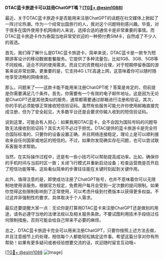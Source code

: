 **DTAC蓝卡旅遊卡可以註冊ChatGPT嗎？[[TG💪+ @esim1088](https://t.me/s/esim1088)]**

最近，关于DTAC蓝卡旅遊卡是否能用来注册ChatGPT的话题在社交媒体上掀起了一阵讨论热潮。作为一个经常出国旅行的人，我对这个问题特别感兴趣。毕竟，对于很多在国外使用手机网络的人来说，选择合适的通信卡是非常重要的事情。而DTAC蓝卡旅遊卡作为泰国当地非常受欢迎的一种预付费SIM卡，自然成了不少人的首选。

首先，我们得了解什么是DTAC蓝卡旅遊卡。简单来说，DTAC蓝卡是一款专为短期游客设计的移动数据套餐服务。它提供了多种流量包，比如1GB、3GB、5GB等不同规格，适合不同的使用需求。而且它的资费相对合理，对于短期停留泰国的游客来说非常划算。更重要的是，它支持4G LTE高速上网，这意味着你可以随时随地享受流畅的网络体验。

那么，问题来了——这款卡能不能用来注册ChatGPT呢？答案是肯定的，但前提是你需要满足几个条件。首先，你需要有一个有效的电子邮件地址。这是因为无论是ChatGPT还是其他类似的服务，通常都需要通过邮箱进行注册和验证。其次，你的手机必须能够正常接收短信验证码。虽然有些服务可能允许你使用邮箱直接完成注册，但为了安全起见，大多数平台还是会要求你输入收到的短信验证码。

说到这里，可能会有人担心：如果我用DTAC蓝卡，会不会因为国际号码的问题导致无法接收到验证码？其实大可不必过于担忧。DTAC提供的蓝卡旅游卡是完全符合国际标准的，只要你的设备设置正确，并且网络连接稳定，理论上是可以顺利接收来自任何国家或地区的短信的。不过，如果你发现确实存在问题，也可以尝试联系客服寻求帮助。

当然，在实际操作过程中，还是有一些小技巧可以帮助提高成功率。比如，确保你的手机时间与当前时区一致；关闭飞行模式并重新启动设备；检查运营商是否开启了短信功能等等。这些看似简单的步骤往往能在关键时刻起到关键作用。

此外，值得注意的是，即使成功注册了ChatGPT账号，也并不意味着你可以无限制地使用该服务。根据官方规定，免费用户每月会受到一定次数的提问限制。如果你觉得这些限制影响到了正常使用，可以考虑升级到付费版本以获得更多权益。不过这并非强制性的要求，具体取决于个人需求。

最后还要提醒大家一点：无论你是打算用DTAC蓝卡来注册ChatGPT还是做别的用途，请务必遵守当地的法律法规以及相关服务条款。不要试图利用技术手段绕过任何限制措施，否则可能会给自己带来不必要的麻烦。

总之，DTAC蓝卡旅遊卡完全可以用来注册ChatGPT，只要你按照上述方法去做，并且注意细节上的处理，相信每个人都能轻松搞定这件事。希望这篇分享对你有所帮助！如果有更多疑问或者经验想要交流的话，欢迎随时留言互动哦~

[[TG💪+ @esim1088](https://t.me/s/esim1088) ![Image](https://i.postimg.cc/4NQfJmqS/Snipaste-2025-05-13-00-14-12.png)]